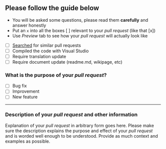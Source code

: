 ## Please follow the guide below

- You will be asked some questions, please read them **carefully** and answer honestly
- Put an `x` into all the boxes [ ] relevant to your *pull request* (like that [x])
- Use *Preview* tab to see how your *pull request* will actually look like

- [ ] [Searched](https://github.com/shadowsocks/shadowsocks-windows/search?q=is%3Apr&type=Issues) for similar pull requests
- [ ] Compiled the code with Visual Studio
- [ ] Require translation update
- [ ] Require document update (readme.md, wikipage, etc)

### What is the purpose of your *pull request*?
- [ ] Bug fix
- [ ] Improvement
- [ ] New feature

---

### Description of your *pull request* and other information

Explanation of your *pull request* in arbitrary form goes here. Please make sure the description explains the purpose and effect of your *pull request* and is worded well enough to be understood. Provide as much context and examples as possible.